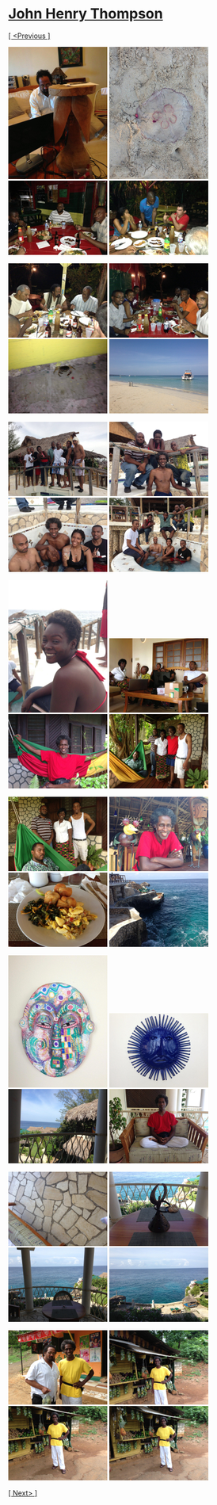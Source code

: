 # [John Henry Thompson](../README.md)

[[ <Previous ]](2013-08-29-1.md)

[![](../media/2013-08-29/Jamaica-2033-thumb.jpg)](../posts/2013-08-29-22.md) [![](../media/2013-08-29/Jamaica-2034-thumb.jpg)](../posts/2013-08-29-23.md) [![](../media/2013-08-29/Jamaica-2035-thumb.jpg)](../posts/2013-08-29-24.md) [![](../media/2013-08-29/Jamaica-2036-thumb.jpg)](../posts/2013-08-29-25.md)

[![](../media/2013-08-29/Jamaica-2037-thumb.jpg)](../posts/2013-08-29-26.md) [![](../media/2013-08-29/Jamaica-2038-thumb.jpg)](../posts/2013-08-29-27.md) [![](../media/2013-08-29/Jamaica-2039-thumb.jpg)](../posts/2013-08-29-28.md) [![](../media/2013-08-29/Jamaica-2040-thumb.jpg)](../posts/2013-08-29-29.md)

[![](../media/2013-08-29/Jamaica-2041-thumb.jpg)](../posts/2013-08-29-30.md) [![](../media/2013-08-29/Jamaica-2042-thumb.jpg)](../posts/2013-08-29-31.md) [![](../media/2013-08-29/Jamaica-2043-thumb.jpg)](../posts/2013-08-29-32.md) [![](../media/2013-08-29/Jamaica-2044-thumb.jpg)](../posts/2013-08-29-33.md)

[![](../media/2013-08-29/Jamaica-2045-thumb.jpg)](../posts/2013-08-29-34.md) [![](../media/2013-08-29/Jamaica-2046-thumb.jpg)](../posts/2013-08-29-35.md) [![](../media/2013-08-29/Jamaica-2047-thumb.jpg)](../posts/2013-08-29-36.md) [![](../media/2013-08-29/Jamaica-2048-thumb.jpg)](../posts/2013-08-29-37.md)

[![](../media/2013-08-29/Jamaica-2049-thumb.jpg)](../posts/2013-08-29-38.md) [![](../media/2013-08-29/Jamaica-2050-thumb.jpg)](../posts/2013-08-29-39.md) [![](../media/2013-08-29/Jamaica-2051-thumb.jpg)](../posts/2013-08-29-40.md) [![](../media/2013-08-29/Jamaica-2052-thumb.jpg)](../posts/2013-08-29-41.md)

[![](../media/2013-08-29/Jamaica-2053-thumb.jpg)](../posts/2013-08-29-42.md) [![](../media/2013-08-29/Jamaica-2054-thumb.jpg)](../posts/2013-08-29-43.md) [![](../media/2013-08-29/Jamaica-2055-thumb.jpg)](../posts/2013-08-29-44.md) [![](../media/2013-08-29/Jamaica-2056-thumb.jpg)](../posts/2013-08-29-45.md)

[![](../media/2013-08-29/Jamaica-2057-thumb.jpg)](../posts/2013-08-29-46.md) [![](../media/2013-08-29/Jamaica-2058-thumb.jpg)](../posts/2013-08-29-47.md) [![](../media/2013-08-29/Jamaica-2059-thumb.jpg)](../posts/2013-08-29-48.md) [![](../media/2013-08-29/Jamaica-2060-thumb.jpg)](../posts/2013-08-29-49.md)

[![](../media/2013-08-29/Jamaica-2061-thumb.jpg)](../posts/2013-08-29-50.md) [![](../media/2013-08-29/Jamaica-2062-thumb.jpg)](../posts/2013-08-29-51.md) [![](../media/2013-08-29/Jamaica-2063-thumb.jpg)](../posts/2013-08-29-52.md) [![](../media/2013-08-29/Jamaica-2064-thumb.jpg)](../posts/2013-08-29-53.md)

[[ Next> ]](2013-07-03-1.md)
